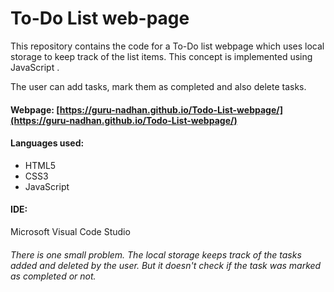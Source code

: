 # To-Do List web-page

This repository contains the code for a To-Do list webpage which uses local storage to keep track of the list items. This concept is implemented using JavaScript .

The user can add tasks, mark them as completed and also delete tasks.

#### Webpage: [https://guru-nadhan.github.io/Todo-List-webpage/](https://guru-nadhan.github.io/Todo-List-webpage/)
#### Languages used:
 - HTML5
 - CSS3
 - JavaScript
#### IDE: 
Microsoft Visual Code Studio
###### There is one small problem. The local storage keeps track of the tasks added and deleted by the user. But it doesn't check if the task was marked as completed or not. 
